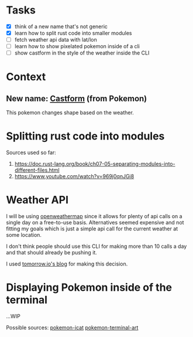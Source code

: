 
# Tasks
- [x] think of a new name that's not generic
- [x] learn how to split rust code into smaller modules
- [ ] fetch weather api data with lat/lon
- [ ] learn how to show pixelated pokemon inside of a cli
- [ ] show castform in the style of the weather inside the CLI

# Context
## New name: [Castform](https://bulbapedia.bulbagarden.net/wiki/Castform_(Pok%C3%A9mon)#Pok.C3.A9mon_GO) (from Pokemon)
This pokemon changes shape based on the weather.

# Splitting rust code into modules
Sources used so far:
1. https://doc.rust-lang.org/book/ch07-05-separating-modules-into-different-files.html
2. https://www.youtube.com/watch?v=969j0qnJGi8


# Weather API
I will be using [openweathermap](https://openweathermap.org/api/) since it allows for plenty of api calls on a single day on a free-to-use basis.
Alternatives seemed expensive and not fitting my goals which is just a simple api call for the current weather at some location.

I don't think people should use this CLI for making more than 10 calls a day and that should already be pushing it.

I used [tomorrow.io's blog](https://www.tomorrow.io/blog/top-8-weather-apis-for-2022/) for making this decision.

# Displaying Pokemon inside of the terminal
...WIP

Possible sources:
[pokemon-icat](https://github.com/ph04/pokemon-icat)
[pokemon-terminal-art](https://github.com/shinya/pokemon-terminal-art)
